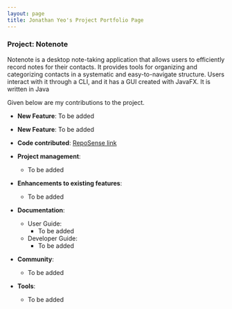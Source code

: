 ```yaml
---
layout: page
title: Jonathan Yeo's Project Portfolio Page
---
```


### Project: Notenote

Notenote is a desktop note-taking application that allows users to efficiently record notes for their contacts. It provides tools for organizing and categorizing contacts in a systematic and easy-to-navigate structure. Users interact with it through a CLI, and it has a GUI created with JavaFX. It is written in Java

Given below are my contributions to the project.

* **New Feature**: To be added

* **New Feature**: To be added

* **Code contributed**: [RepoSense link]()

* **Project management**:
    * To be added

* **Enhancements to existing features**:
    * To be added

* **Documentation**:
    * User Guide:
        * To be added
    * Developer Guide:
        * To be added

* **Community**:
    * To be added

* **Tools**:
    * To be added
    